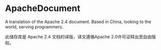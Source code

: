 # ApacheDocument
A translation of the Apache 2.4 document.
Based in China, looking to the world, serving programmers.

此储存库是 Apache 2.4 文档的译版，译文遵循Apache 2.0许可证释出至自由版权。

